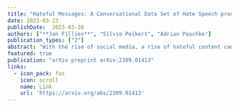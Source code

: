 ```yaml
---
title: "Hateful Messages: A Conversational Data Set of Hate Speech produced by Adolescents on Discord"
date: 2023-03-23
publishDate:  2023-03-28
authors: ["**Jan Fillies**", "Silvio Peikert", "Adrian Paschke"]
publication_types: ["2"]
abstract: "With the rise of social media, a rise of hateful content can be observed. Even though the understanding and definitions of hate speech varies, platforms, communities, and legislature all acknowledge the problem. Therefore, adolescents are a new and active group of social media users. The majority of adolescents experience or witness online hate speech. Research in the field of automated hate speech classification has been on the rise and focuses on aspects such as bias, generalizability, and performance. To increase generalizability and performance, it is important to understand biases within the data. This research addresses the bias of youth language within hate speech classification and contributes by providing a modern and anonymized hate speech youth language data set consisting of 88.395 annotated chat messages. The data set consists of publicly available online messages from the chat platform Discord. ~6,42% of the messages were classified by a self-developed annotation schema as hate speech. For 35.553 messages, the user profiles provided age annotations setting the average author age to under 20 years old."
featured: true
publication: "arXiv preprint arXiv:2309.01413"
links:
  - icon_pack: fas
    icon: scroll
    name: Link
    url: 'https://arxiv.org/abs/2309.01413'
---
```

